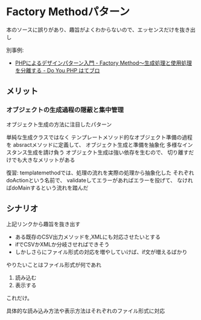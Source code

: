 # Factory Methodパターン

本のソースに誤りがあり、趣旨がよくわからないので、エッセンスだけを抜き出し


別事例: 
- [PHPによるデザインパターン入門 \- Factory Method〜生成処理と使用処理を分離する \- Do You PHP はてブロ](http://shimooka.hateblo.jp/entry/20141215/1418620242)


## メリット


###  オブジェクトの生成過程の隠蔽と集中管理


オブジェクト生成の方法に注目したパターン



単純な生成クラスではなく
テンプレートメソッド的なオブジェクト準備の過程を
absractメソッドに定義して、
オブジェクト生成と準備を抽象化
多様なインスタンス生成を請け負う
オブジェクト生成は強い依存を生むので、
切り離すだけでも大きなメリットがある



復習:
templatemethodでは、処理の流れを実際の処理から抽象化した
それぞれdoActionという名前で、
validateしてエラーがあればエラーを投げて、
なければdoMainするという流れを踏んだ
 


## シナリオ

上記リンクから趣旨を抜き出す

- ある既存のCSV出力メソッドを,XMLにも対応させたいとする
- ifでCSVかXMLか分岐させればできそう
- しかしさらにファイル形式の対応を増やしていけば、if文が増えるばかり

やりたいことはファイル形式が何であれ

1. 読み込む
2. 表示する

これだけ。

具体的な読み込み方法や表示方法はそれぞれのファイル形式に対応

